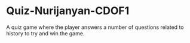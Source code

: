 # Quiz-Nurijanyan-CDOF1
A quiz game where the player answers a number of questions related to history to try and win the game.
